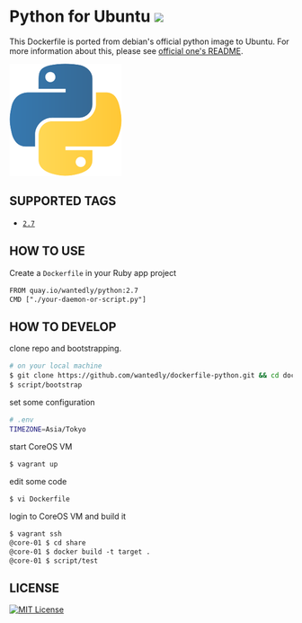# Python for Ubuntu [![](https://quay.io/repository/wantedly/python/status)](https://quay.io/repository/wantedly/python)
This Dockerfile is ported from debian's official python image to Ubuntu.
For more information about this, please see [official one's README](https://github.com/docker-library/python).

![](https://raw.githubusercontent.com/docker-library/docs/master/python/logo.png)

## SUPPORTED TAGS

* [`2.7`](2.7/Dockerfile)

## HOW TO USE
Create a `Dockerfile` in your Ruby app project

```
FROM quay.io/wantedly/python:2.7
CMD ["./your-daemon-or-script.py"]
```

## HOW TO DEVELOP
clone repo and bootstrapping.

```bash
# on your local machine
$ git clone https://github.com/wantedly/dockerfile-python.git && cd dockerfile-python
$ script/bootstrap
```

set some configuration

```bash
# .env
TIMEZONE=Asia/Tokyo
```

start CoreOS VM

```bash
$ vagrant up
```

edit some code

```bash
$ vi Dockerfile
```

login to CoreOS VM and build it
```
$ vagrant ssh
@core-01 $ cd share
@core-01 $ docker build -t target .
@core-01 $ script/test
```

## LICENSE
[![MIT License](http://img.shields.io/badge/license-MIT-blue.svg?style=flat)](LICENSE)
